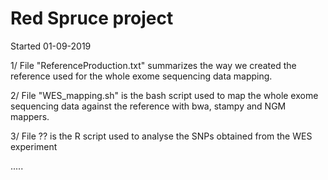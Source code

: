 # Red Spruce project 

Started 01-09-2019

1/ File "ReferenceProduction.txt" summarizes the way we created the reference used for the whole exome sequencing data mapping.

2/ File "WES_mapping.sh" is the bash script used to map the whole exome sequencing data against the reference with bwa, stampy and NGM mappers.

3/ File ?? is the R script used to analyse the SNPs obtained from the WES experiment

.....


